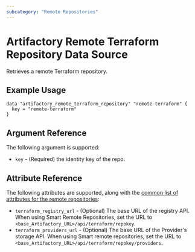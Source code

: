 ```yaml
---
subcategory: "Remote Repositories"
---
```

# Artifactory Remote Terraform Repository Data Source

Retrieves a remote Terraform repository.

## Example Usage

```hcl
data "artifactory_remote_terraform_repository" "remote-terraform" {
  key = "remote-terraform"
}
```

## Argument Reference

The following argument is supported:

* `key` - (Required) the identity key of the repo.

## Attribute Reference

The following attributes are supported, along with the [common list of attributes for the remote repositories](../resources/remote.md):

* `terraform_registry_url` - (Optional) The base URL of the registry API. When using Smart Remote Repositories, set the URL to `<base_Artifactory_URL>/api/terraform/repokey`.
* `terraform_providers_url` - (Optional) The base URL of the Provider's storage API. When using Smart remote repositories, set the URL to `<base_Artifactory_URL>/api/terraform/repokey/providers`.
